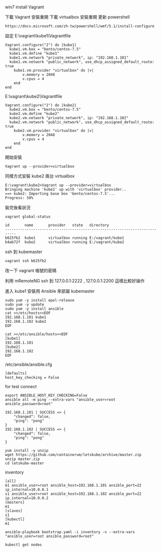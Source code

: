 win7 install Vagrant

下載 Vagrant 安裝重開
下載 virtualbox 安裝重開
更新 powershell 

```
https://docs.microsoft.com/zh-tw/powershell/wmf/5.1/install-configure
```

設定 
E:\vagrant\kube1\Vagrantfile
```
Vagrant.configure("2") do |kube1|
  kube1.vm.box = "bento/centos-7.5"
  kube1.vm.define "kube1"
  kube1.vm.network "private_network", ip: "192.168.1.101"
  kube1.vm.network "public_network", use_dhcp_assigned_default_route: true
	kube1.vm.provider "virtualbox" do |v|
		v.memory = 2048
		v.cpus = 4
	end
end
```
E:\vagrant\kube2\Vagrantfile
```
Vagrant.configure("2") do |kube2|
  kube2.vm.box = "bento/centos-7.5"
  kube2.vm.define "kube2"
  kube2.vm.network "private_network", ip: "192.168.1.102"
  kube2.vm.network "public_network", use_dhcp_assigned_default_route: true
    kube2.vm.provider "virtualbox" do |v|
		v.memory = 2048
		v.cpus = 4
	end
end
```


開始安裝
```
Vagrant up --provider=virtualbox
```

同樣方式安裝 kube2 兩台 virtualbox 
```
E:\vagrant\kube2>Vagrant up --provider=virtualbox
Bringing machine 'kube2' up with 'virtualbox' provider..
==> kube2: Importing base box 'bento/centos-7.5'...
Progress: 50%
```

裝完後看狀況
```
vagrant global-status
```

```
id       name       provider   state   directory
---------------------------------------------------------------------------
b625fb2  kube1      virtualbox running E:/vagrant/kube1
b4ab72f  kube2      virtualbox running E:/vagrant/kube2
```
ssh 到 kubemaster
```
vagrant ssh b625fb2
``` 
改一下 vagrant 帳號的密碼

利用 mRemoteNG ssh 到 127.0.0.1:2222 , 127.0.0.1:2200  這樣比較好操作

進入 kube1  安裝用 Ansible 來部屬 kubemaster 
```
sudo yum -y install epel-release
sudo yum -y update
sudo yum -y install ansible
cat >>/etc/hosts<<EOF
192.168.1.101 kube1
192.168.1.102 kube2
EOF
```

```
cat >>/etc/ansible/hosts<<EOF
[kube1]
192.168.1.101
[kube2]
192.168.1.102
EOF
```

/etc/ansible/ansible.cfg
```
[defaults]
host_key_checking = False
```

for test connect
```
export ANSIBLE_HOST_KEY_CHECKING=False
ansible all -m ping --extra-vars "ansible_user=root ansible_password=root"
```

```
192.168.1.101 | SUCCESS => {
    "changed": false,
    "ping": "pong"
}
192.168.1.102 | SUCCESS => {
    "changed": false,
    "ping": "pong"
}
```

```
yum install -y unzip
wget https://github.com/containerum/letskube/archive/master.zip
unzip master.zip
cd letskube-master
```

inventory
```
[all]
m1 ansible_user=root ansible_host=192.168.1.101 ansible_port=22 ip_internal=10.0.0.1
s1 ansible_user=root ansible_host=192.168.1.102 ansible_port=22 ip_internal=10.0.0.2
[masters]
m1
[slaves]
s1
[kubectl]
m1
```

```
ansible-playbook bootstrap.yaml -i inventory -v --extra-vars "ansible_user=root ansible_password=root" 
```

```
kubectl get nodes
```
